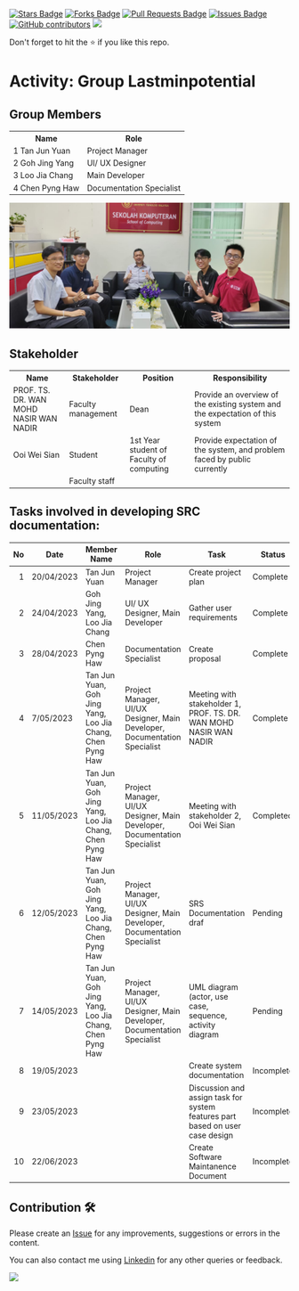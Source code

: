 
<a href="https://github.com/drshahizan/software-engineering/stargazers"><img src="https://img.shields.io/github/stars/drshahizan/software-engineering" alt="Stars Badge"/></a>
<a href="https://github.com/drshahizan/software-engineering/network/members"><img src="https://img.shields.io/github/forks/drshahizan/software-engineering" alt="Forks Badge"/></a>
<a href="https://github.com/drshahizan/software-engineering/pulls"><img src="https://img.shields.io/github/issues-pr/drshahizan/software-engineering" alt="Pull Requests Badge"/></a>
<a href="https://github.com/drshahizan/software-engineering/issues"><img src="https://img.shields.io/github/issues/drshahizan/software-engineering" alt="Issues Badge"/></a>
<a href="https://github.com/drshahizan/software-engineering/graphs/contributors"><img alt="GitHub contributors" src="https://img.shields.io/github/contributors/drshahizan/software-engineering?color=2b9348"></a>
![](https://visitor-badge.glitch.me/badge?page_id=drshahizan/software-engineering)

Don't forget to hit the :star: if you like this repo.

# Activity: Group Lastminpotential

## Group Members
<table>
  <tr>
    <th>Name</th>
    <th>Role</th>
  </tr>
  <tr>
    <td>1 Tan Jun Yuan</td>
    <td>Project Manager</td>
  </tr>
  <tr>
    <td>2 Goh Jing Yang</td>
    <td>UI/ UX Designer</td>
  </tr>
    <tr>
    <td>3 Loo Jia Chang</td>
    <td>Main Developer</td>
  </tr>
    <tr>
    <td>4 Chen Pyng Haw</td>
    <td>Documentation Specialist</td>
  </tr>
</table>

<img src="interviewWithDean.jpg" alt="Meeting with Dean of Faculty of Computing">

## Stakeholder
<table>
  <tr>
    <th>Name</th>
    <th>Stakeholder</th>
    <th>Position</th>
    <th>Responsibility</th>
  </tr>
  <tr>
    <td>PROF. TS. DR. WAN MOHD NASIR WAN NADIR</td>
    <td>Faculty management</td>
    <td>Dean</td>
    <td>Provide an overview of the existing system and the expectation of this system</td>
  </tr>
    <tr>
    <td>Ooi Wei Sian</td>
    <td>Student</td>
    <td>1st Year student of Faculty of computing</td>
    <td>Provide expectation of the system, and problem faced by public currently</td>
  </tr>
    <tr>
    <td></td>
    <td>Faculty staff</td>
    <td></td>
    <td></td>
  </tr>
</table>

## Tasks involved in developing SRC documentation:

| No | Date | Member Name | Role	| Task	| Status	| 
| -----:| ----- | ------ | ------ | ------ | ------ |
| 1 | 20/04/2023| Tan Jun Yuan | Project Manager | Create project plan | Complete |
| 2 | 24/04/2023 | Goh Jing Yang, Loo Jia Chang | UI/ UX Designer, Main Developer | Gather user requirements | Complete |
| 3 | 28/04/2023 | Chen Pyng Haw | Documentation Specialist | Create proposal | Complete |
| 4 | 7/05/2023| Tan Jun Yuan, Goh Jing Yang, Loo Jia Chang, Chen Pyng Haw | Project Manager, UI/UX Designer, Main Developer, Documentation Specialist | Meeting with stakeholder 1,  PROF. TS. DR. WAN MOHD NASIR WAN NADIR | Complete |
| 5 | 11/05/2023| Tan Jun Yuan, Goh Jing Yang, Loo Jia Chang, Chen Pyng Haw | Project Manager, UI/UX Designer, Main Developer, Documentation Specialist | Meeting with stakeholder 2, Ooi Wei Sian | Completed |
| 6 | 12/05/2023| Tan Jun Yuan, Goh Jing Yang, Loo Jia Chang, Chen Pyng Haw | Project Manager, UI/UX Designer, Main Developer, Documentation Specialist | SRS Documentation draf | Pending |
| 7 | 14/05/2023| Tan Jun Yuan, Goh Jing Yang, Loo Jia Chang, Chen Pyng Haw | Project Manager, UI/UX Designer, Main Developer, Documentation Specialist | UML diagram (actor, use case, sequence, activity diagram | Pending |
| 8 | 19/05/2023 |  |  | Create system documentation | Incomplete |
| 9 | 23/05/2023 |  |  | Discussion and assign task for system features part based on user case design | Incomplete |
| 10 | 22/06/2023 |  |  | Create Software Maintanence Document | Incomplete |



## Contribution 🛠️
Please create an [Issue](https://github.com/drshahizan/software-engineering/issues) for any improvements, suggestions or errors in the content.

You can also contact me using [Linkedin](https://www.linkedin.com/in/drshahizan/) for any other queries or feedback.

![](https://visitor-badge.glitch.me/badge?page_id=drshahizan)

